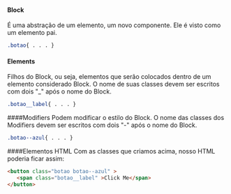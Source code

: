 #### Block

É uma abstração de um elemento, um novo componente. Ele é visto como um elemento pai.

```CSS
.botao{ . . . }
```

#### Elements

Filhos do Block, ou seja, elementos que serão colocados dentro de um elemento considerado Block. O nome de suas classes devem ser escritos com dois "\_" após o nome do Block.

```CSS
.botao__label{ . . . }
```

####Modifiers
Podem modificar o estilo do Block. O nome das classes dos Modifiers devem ser escritos com dois "-" após o nome do Block.

```CSS
.botao--azul{ . . . }
```

####Elementos HTML
Com as classes que criamos acima, nosso HTML poderia ficar assim:

```HTML
<button class="botao botao--azul" >
   <span class="botao__label" >Click Me</span>
</button>
```
